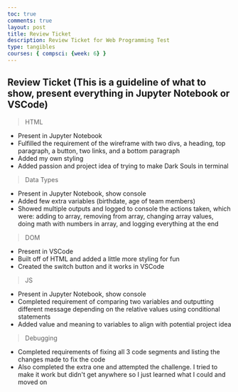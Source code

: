 ```yaml
---
toc: true
comments: true
layout: post
title: Review Ticket
description: Review Ticket for Web Programming Test
type: tangibles
courses: { compsci: {week: 6} }
---
```


## Review Ticket (This is a guideline of what to show, present everything in Jupyter Notebook or VSCode)
> HTML
- Present in Jupyter Notebook
- Fulfilled the requirement of the wireframe with two divs, a heading, top paragraph, a button, two links, and a bottom paragraph
- Added my own styling
- Added passion and project idea of trying to make Dark Souls in terminal

> Data Types
- Present in Jupyter Notebook, show console
- Added few extra variables (birthdate, age of team members)
- Showed multiple outputs and logged to console the actions taken, which were: adding to array, removing from array, changing array values, doing math with numbers in array, and logging everything at the end

> DOM
- Present in VSCode
- Built off of HTML and added a little more styling for fun
- Created the switch button and it works in VSCode

> JS
- Present in Jupyter Notebook, show console
- Completed requirement of comparing two variables and outputting different message depending on the relative values using conditional statements
- Added value and meaning to variables to align with potential project idea

> Debugging
- Completed requirements of fixing all 3 code segments and listing the changes made to fix the code
- Also completed the extra one and attempted the challenge. I tried to make it work but didn't get anywhere so I just learned what I could and moved on